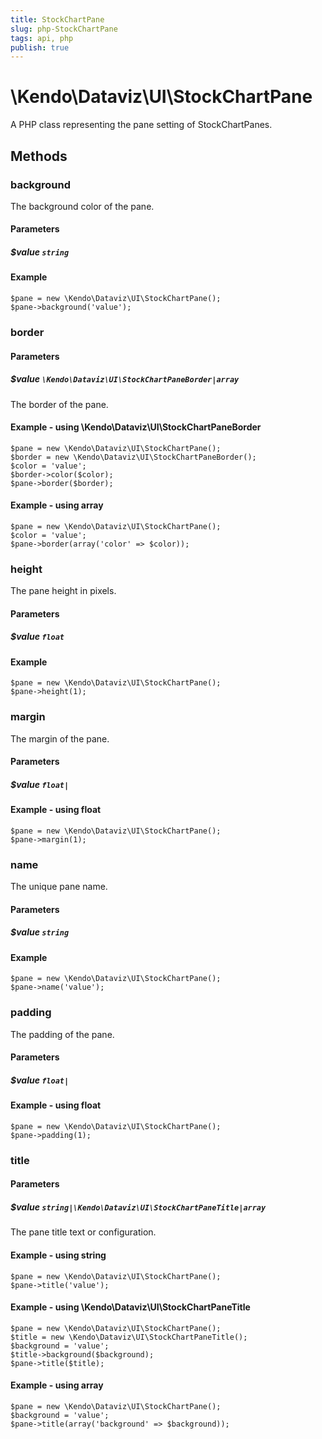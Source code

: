 ```yaml
---
title: StockChartPane
slug: php-StockChartPane
tags: api, php
publish: true
---
```


# \Kendo\Dataviz\UI\StockChartPane

A PHP class representing the pane setting of StockChartPanes.


## Methods

### background
The background color of the pane.
#### Parameters

##### $value `string`



#### Example 
    $pane = new \Kendo\Dataviz\UI\StockChartPane();
    $pane->background('value');

### border

#### Parameters

##### $value `\Kendo\Dataviz\UI\StockChartPaneBorder|array`

The border of the pane.


#### Example - using \Kendo\Dataviz\UI\StockChartPaneBorder

    $pane = new \Kendo\Dataviz\UI\StockChartPane();
    $border = new \Kendo\Dataviz\UI\StockChartPaneBorder();
    $color = 'value';
    $border->color($color);
    $pane->border($border);

#### Example - using array

    $pane = new \Kendo\Dataviz\UI\StockChartPane();
    $color = 'value';
    $pane->border(array('color' => $color));

### height
The pane height in pixels.
#### Parameters

##### $value `float`



#### Example 
    $pane = new \Kendo\Dataviz\UI\StockChartPane();
    $pane->height(1);

### margin
The margin of the pane.
#### Parameters

##### $value `float|`



#### Example  - using float
    $pane = new \Kendo\Dataviz\UI\StockChartPane();
    $pane->margin(1);

### name
The unique pane name.
#### Parameters

##### $value `string`



#### Example 
    $pane = new \Kendo\Dataviz\UI\StockChartPane();
    $pane->name('value');

### padding
The padding of the pane.
#### Parameters

##### $value `float|`



#### Example  - using float
    $pane = new \Kendo\Dataviz\UI\StockChartPane();
    $pane->padding(1);

### title

#### Parameters

##### $value `string|\Kendo\Dataviz\UI\StockChartPaneTitle|array`

The pane title text or configuration.




#### Example  - using string
    $pane = new \Kendo\Dataviz\UI\StockChartPane();
    $pane->title('value');


#### Example - using \Kendo\Dataviz\UI\StockChartPaneTitle

    $pane = new \Kendo\Dataviz\UI\StockChartPane();
    $title = new \Kendo\Dataviz\UI\StockChartPaneTitle();
    $background = 'value';
    $title->background($background);
    $pane->title($title);

#### Example - using array

    $pane = new \Kendo\Dataviz\UI\StockChartPane();
    $background = 'value';
    $pane->title(array('background' => $background));

